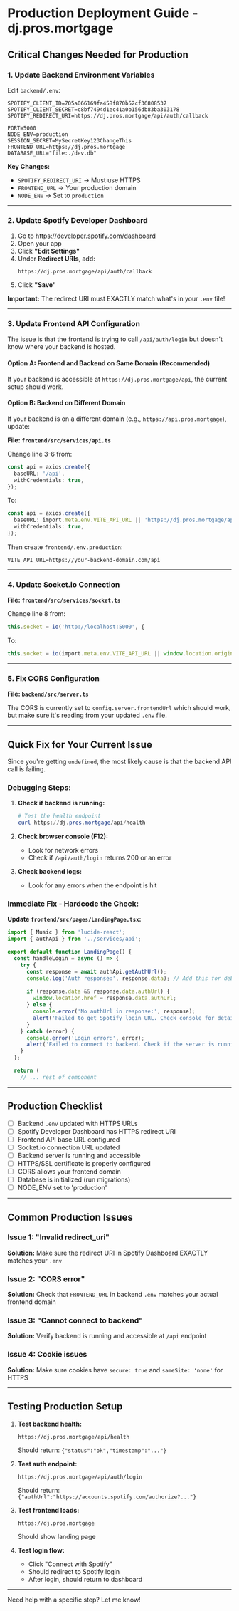 # Production Deployment Guide - dj.pros.mortgage

## Critical Changes Needed for Production

### 1. Update Backend Environment Variables

Edit `backend/.env`:

```env
SPOTIFY_CLIENT_ID=705a066169fa458f870b52cf36808537
SPOTIFY_CLIENT_SECRET=c8bf7494d1ec41a0b156db83ba303178
SPOTIFY_REDIRECT_URI=https://dj.pros.mortgage/api/auth/callback

PORT=5000
NODE_ENV=production
SESSION_SECRET=MySecretKey123ChangeThis
FRONTEND_URL=https://dj.pros.mortgage
DATABASE_URL="file:./dev.db"
```

**Key Changes:**
- `SPOTIFY_REDIRECT_URI` → Must use HTTPS
- `FRONTEND_URL` → Your production domain
- `NODE_ENV` → Set to `production`

---

### 2. Update Spotify Developer Dashboard

1. Go to https://developer.spotify.com/dashboard
2. Open your app
3. Click **"Edit Settings"**
4. Under **Redirect URIs**, add:
   ```
   https://dj.pros.mortgage/api/auth/callback
   ```
5. Click **"Save"**

**Important:** The redirect URI must EXACTLY match what's in your `.env` file!

---

### 3. Update Frontend API Configuration

The issue is that the frontend is trying to call `/api/auth/login` but doesn't know where your backend is hosted.

#### Option A: Frontend and Backend on Same Domain (Recommended)

If your backend is accessible at `https://dj.pros.mortgage/api`, the current setup should work.

#### Option B: Backend on Different Domain

If your backend is on a different domain (e.g., `https://api.pros.mortgage`), update:

**File: `frontend/src/services/api.ts`**

Change line 3-6 from:
```typescript
const api = axios.create({
  baseURL: '/api',
  withCredentials: true,
});
```

To:
```typescript
const api = axios.create({
  baseURL: import.meta.env.VITE_API_URL || 'https://dj.pros.mortgage/api',
  withCredentials: true,
});
```

Then create `frontend/.env.production`:
```env
VITE_API_URL=https://your-backend-domain.com/api
```

---

### 4. Update Socket.io Connection

**File: `frontend/src/services/socket.ts`**

Change line 8 from:
```typescript
this.socket = io('http://localhost:5000', {
```

To:
```typescript
this.socket = io(import.meta.env.VITE_API_URL || window.location.origin, {
```

---

### 5. Fix CORS Configuration

**File: `backend/src/server.ts`**

The CORS is currently set to `config.server.frontendUrl` which should work, but make sure it's reading from your updated `.env` file.

---

## Quick Fix for Your Current Issue

Since you're getting `undefined`, the most likely cause is that the backend API call is failing. 

### Debugging Steps:

1. **Check if backend is running:**
   ```powershell
   # Test the health endpoint
   curl https://dj.pros.mortgage/api/health
   ```

2. **Check browser console (F12):**
   - Look for network errors
   - Check if `/api/auth/login` returns 200 or an error

3. **Check backend logs:**
   - Look for any errors when the endpoint is hit

### Immediate Fix - Hardcode the Check:

**Update `frontend/src/pages/LandingPage.tsx`:**

```typescript
import { Music } from 'lucide-react';
import { authApi } from '../services/api';

export default function LandingPage() {
  const handleLogin = async () => {
    try {
      const response = await authApi.getAuthUrl();
      console.log('Auth response:', response.data); // Add this for debugging
      
      if (response.data && response.data.authUrl) {
        window.location.href = response.data.authUrl;
      } else {
        console.error('No authUrl in response:', response);
        alert('Failed to get Spotify login URL. Check console for details.');
      }
    } catch (error) {
      console.error('Login error:', error);
      alert('Failed to connect to backend. Check if the server is running.');
    }
  };

  return (
    // ... rest of component
```

---

## Production Checklist

- [ ] Backend `.env` updated with HTTPS URLs
- [ ] Spotify Developer Dashboard has HTTPS redirect URI
- [ ] Frontend API base URL configured
- [ ] Socket.io connection URL updated
- [ ] Backend server is running and accessible
- [ ] HTTPS/SSL certificate is properly configured
- [ ] CORS allows your frontend domain
- [ ] Database is initialized (run migrations)
- [ ] NODE_ENV set to 'production'

---

## Common Production Issues

### Issue 1: "Invalid redirect_uri"
**Solution:** Make sure the redirect URI in Spotify Dashboard EXACTLY matches your `.env`

### Issue 2: "CORS error"
**Solution:** Check that `FRONTEND_URL` in backend `.env` matches your actual frontend domain

### Issue 3: "Cannot connect to backend"
**Solution:** Verify backend is running and accessible at `/api` endpoint

### Issue 4: Cookie issues
**Solution:** Make sure cookies have `secure: true` and `sameSite: 'none'` for HTTPS

---

## Testing Production Setup

1. **Test backend health:**
   ```
   https://dj.pros.mortgage/api/health
   ```
   Should return: `{"status":"ok","timestamp":"..."}`

2. **Test auth endpoint:**
   ```
   https://dj.pros.mortgage/api/auth/login
   ```
   Should return: `{"authUrl":"https://accounts.spotify.com/authorize?..."}`

3. **Test frontend loads:**
   ```
   https://dj.pros.mortgage
   ```
   Should show landing page

4. **Test login flow:**
   - Click "Connect with Spotify"
   - Should redirect to Spotify login
   - After login, should return to dashboard

---

Need help with a specific step? Let me know!
